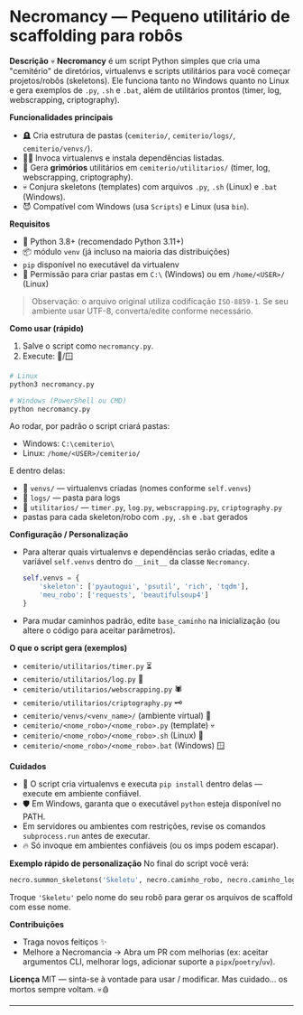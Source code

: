 # Necromancy — Pequeno utilitário de scaffolding para robôs

**Descrição**
💀 **Necromancy** é um script Python simples que cria uma "cemitério" de diretórios, virtualenvs e scripts utilitários para você começar projetos/robôs (skeletons). Ele funciona tanto no Windows quanto no Linux e gera exemplos de `.py`, `.sh` e `.bat`, além de utilitários prontos (timer, log, webscrapping, criptography).

**Funcionalidades principais**
- 🪦 Cria estrutura de pastas (`cemiterio/`, `cemiterio/logs/`, `cemiterio/venvs/`).
- 🧙‍♂️ Invoca virtualenvs e instala dependências listadas.
- 📜 Gera **grimórios** utilitários em `cemiterio/utilitarios/` (timer, log, webscrapping, criptography).
- 💀 Conjura skeletons (templates) com arquivos `.py`, `.sh` (Linux) e `.bat` (Windows).
- 😈 Compatível com Windows (usa `Scripts`) e Linux (usa `bin`).

**Requisitos**
- 🐍 Python 3.8+ (recomendado Python 3.11+)
- 📦 módulo `venv` (já incluso na maioria das distribuições)
- `pip` disponível no executável da virtualenv
- 🔑 Permissão para criar pastas em `C:\` (Windows) ou em `/home/<USER>/` (Linux)

> Observação: o arquivo original utiliza codificação `ISO-8859-1`. Se seu ambiente usar UTF-8, converta/edite conforme necessário.

**Como usar (rápido)**
1. Salve o script como `necromancy.py`.
2. Execute:
🐧/🪟
```bash
# Linux
python3 necromancy.py

# Windows (PowerShell ou CMD)
python necromancy.py
```

Ao rodar, por padrão o script criará pastas:
- Windows: `C:\cemiterio\`
- Linux: `/home/<USER>/cemiterio/`

E dentro delas:
- 🧟 `venvs/` — virtualenvs criadas (nomes conforme `self.venvs`)
- 📜 `logs/` — pasta para logs
- 🔮 `utilitarios/` — `timer.py`, `log.py`, `webscrapping.py`, `criptography.py`
- pastas para cada skeleton/robo com `.py`, `.sh` e `.bat` gerados

**Configuração / Personalização**
- Para alterar quais virtualenvs e dependências serão criadas, edite a variável `self.venvs` dentro do `__init__` da classe `Necromancy`.
  ```py
  self.venvs = {
      'skeleton': ['pyautogui', 'psutil', 'rich', 'tqdm'],
      'meu_robo': ['requests', 'beautifulsoup4']
  }
  ```
- Para mudar caminhos padrão, edite `base_caminho` na inicialização (ou altere o código para aceitar parâmetros).

**O que o script gera (exemplos)**
- `cemiterio/utilitarios/timer.py` ⏳
- `cemiterio/utilitarios/log.py` 📜
- `cemiterio/utilitarios/webscrapping.py` 🕷️
- `cemiterio/utilitarios/criptography.py` 🗝️
- `cemiterio/venvs/<venv_name>/` (ambiente virtual) 🧟
- `cemiterio/<nome_robo>/<nome_robo>.py` (template) 💀
- `cemiterio/<nome_robo>/<nome_robo>.sh` (Linux) 🐧
- `cemiterio/<nome_robo>/<nome_robo>.bat` (Windows) 🪟

**Cuidados**
- 👹 O script cria virtualenvs e executa `pip install` dentro delas — execute em ambiente confiável.
- 🛡️ Em Windows, garanta que o executável `python` esteja disponível no PATH.
- Em servidores ou ambientes com restrições, revise os comandos `subprocess.run` antes de executar.
- 🔥 Só invoque em ambientes confiáveis (ou os imps podem escapar).

**Exemplo rápido de personalização**
No final do script você verá:
```py
necro.summon_skeletons('Skeletu', necro.caminho_robo, necro.caminho_log)
```
Troque `'Skeletu'` pelo nome do seu robô para gerar os arquivos de scaffold com esse nome.

**Contribuições**
- Traga novos feitiços ✨
- Melhore a Necromancia -> Abra um PR com melhorias (ex: aceitar argumentos CLI, melhorar logs, adicionar suporte a `pipx`/`poetry`/`uv`).

**Licença**
MIT — sinta-se à vontade para usar / modificar.
Mas cuidado… os mortos sempre voltam. 💀🩸

---
